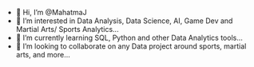 - 👋 Hi, I’m @MahatmaJ
- 👀 I’m interested in Data Analysis, Data Science, AI, Game Dev and Martial Arts/ Sports Analytics...
- 🌱 I’m currently learning SQL, Python and other Data Analytics tools...
- 💞️ I’m looking to collaborate on any Data project around sports, martial arts, and more...


<!---
MahatmaJ/MahatmaJ is a ✨ special ✨ repository because its `README.md` (this file) appears on your GitHub profile.
You can click the Preview link to take a look at your changes.
--->
